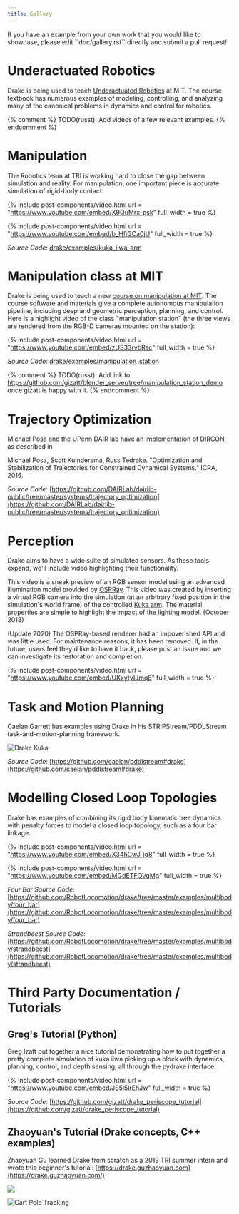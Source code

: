 ```yaml
---
title: Gallery
---
```


<div class="aside">
  <script type="text/javascript" src="https://ajax.googleapis.com/ajax/libs/swfobject/2.2/swfobject.js"></script>
</div>
If you have an example from your own work that you would like to showcase, please edit ``doc/gallery.rst`` directly and submit a pull request!


# Underactuated Robotics

Drake is being used to teach [Underactuated Robotics](http://underactuated.csail.mit.edu/)
at MIT.  The course textbook has
numerous examples of modeling, controlling, and analyzing many of the canonical
problems in dynamics and control for robotics.

{% comment %}
TODO(russt): Add videos of a few relevant examples.
{% endcomment %}

# Manipulation

The Robotics team at TRI is working hard to close the gap between simulation and
reality.  For manipulation, one important piece is accurate simulation of
rigid-body contact.

{% include post-components/video.html
  url = "https://www.youtube.com/embed/X9QuMrx-psk"
  full_width = true
%}

{% include post-components/video.html
  url = "https://www.youtube.com/embed/b_HfjGCa0jU"
  full_width = true
%}

*Source Code:* [drake/examples/kuka_iiwa_arm](https://github.com/RobotLocomotion/drake/tree/master/examples/kuka_iiwa_arm)


# Manipulation class at MIT

Drake is being used to teach a new [course on manipulation at MIT](http://manipulation.csail.mit.edu/).
The course software and materials give
a complete autonomous manipulation pipeline, including deep and geometric
perception, planning, and control.  Here is a highlight video of the class
"manipulation station" (the three views are rendered from the RGB-D cameras
mounted on the station):

{% include post-components/video.html
  url = "https://www.youtube.com/embed/zUS33rvbRsc"
  full_width = true
%}

*Source Code:* [drake/examples/manipulation_station](https://github.com/RobotLocomotion/drake/tree/master/examples/manipulation_station)

{% comment %}
TODO(russt): Add link to
https://github.com/gizatt/blender_server/tree/manipulation_station_demo
once gizatt is happy with it.
{% endcomment %}

# Trajectory Optimization

Michael Posa and the UPenn DAIR lab have an implementation of DIRCON,
as described in

  Michael Posa, Scott Kuindersma, Russ Tedrake. "Optimization and
  Stabilization of Trajectories for Constrained Dynamical Systems." ICRA, 2016.

*Source Code:* [https://github.com/DAIRLab/dairlib-public/tree/master/systems/trajectory_optimization](https://github.com/DAIRLab/dairlib-public/tree/master/systems/trajectory_optimization)

# Perception

Drake aims to have a wide suite of simulated sensors. As these tools
expand, we'll include video highlighting their functionality.

This video is a sneak preview of an RGB sensor model using an advanced
illumination model provided by [OSPRay](https://www.ospray.org/). This video
was created by inserting a virtual RGB camera into the simulation (at an
arbitrary fixed position in the simulation's world frame) of the controlled
[Kuka arm](https://github.com/RobotLocomotion/drake/tree/master/examples/kuka_iiwa_arm/dev/monolithic_pick_and_place).
The material properties are simple to highlight the impact of the lighting model.
(October 2018)

(Update 2020) The OSPRay-based renderer had an impoverished API and was little
used. For maintenance reasons, it has been removed. If, in the future, users
feel they'd like to have it back, please post an issue and we can investigate
its restoration and completion.

{% include post-components/video.html
  url = "https://www.youtube.com/embed/UKxytyIJmq8"
  full_width = true
%}


# Task and Motion Planning

Caelan Garrett has examples using Drake in his STRIPStream/PDDLStream
task-and-motion-planning framework.

![Drake Kuka](/images/drake_kuka.png)

*Source Code:* [https://github.com/caelan/pddlstream#drake](https://github.com/caelan/pddlstream#drake)


# Modelling Closed Loop Topologies

Drake has examples of combining its rigid body kinematic tree dynamics with
penalty forces to model a closed loop topology, such as a four bar linkage.

{% include post-components/video.html
  url = "https://www.youtube.com/embed/X34hCwJ_iq8"
  full_width = true
%}

{% include post-components/video.html
  url = "https://www.youtube.com/embed/MGdETFQVqMg"
  full_width = true
%}

*Four Bar Source Code:* [https://github.com/RobotLocomotion/drake/tree/master/examples/multibody/four_bar](https://github.com/RobotLocomotion/drake/tree/master/examples/multibody/four_bar)

*Strandbeest Source Code:* [https://github.com/RobotLocomotion/drake/tree/master/examples/multibody/strandbeest](https://github.com/RobotLocomotion/drake/tree/master/examples/multibody/strandbeest)

# Third Party Documentation / Tutorials

## Greg's Tutorial (Python)

Greg Izatt put together a nice tutorial demonstrating how to put together a
pretty complete simulation of kuka iiwa picking up a block with dynamics,
planning, control, and depth sensing, all through the pydrake interface.

{% include post-components/video.html
  url = "https://www.youtube.com/embed/JS5l5lrEhJw"
  full_width = true
%}

*Source Code:* [https://github.com/gizatt/drake_periscope_tutorial](https://github.com/gizatt/drake_periscope_tutorial)

## Zhaoyuan's Tutorial (Drake concepts, C++ examples)

Zhaoyuan Gu learned Drake from scratch as a 2019 TRI summer intern and
wrote this beginner's tutorial: [https://drake.guzhaoyuan.com](https://drake.guzhaoyuan.com/)

![](/images/Untitled.gif)

![Cart Pole Tracking](/images/cart_pole_tracking.gif)
